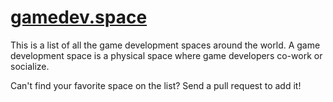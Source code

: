 # [gamedev.space](http://gamedev.space/)

This is a list of all the game development spaces around the world. A game development space is a physical space where game developers co-work or socialize.

Can't find your favorite space on the list? Send a pull request to add it!
